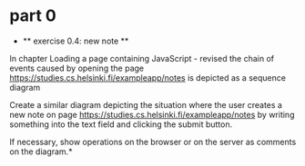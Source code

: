 # part 0 




* ** exercise 0.4: new note **

In chapter Loading a page containing JavaScript - revised the chain of events caused by opening the page https://studies.cs.helsinki.fi/exampleapp/notes is depicted as a sequence diagram

Create a similar diagram depicting the situation where the user creates a new note on page https://studies.cs.helsinki.fi/exampleapp/notes by writing something into the text field and clicking the submit button.

If necessary, show operations on the browser or on the server as comments on the diagram.*